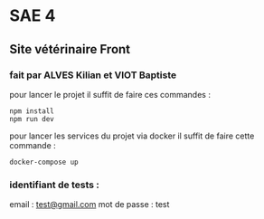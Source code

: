 # SAE 4

## Site vétérinaire Front

### fait par ALVES Kilian et VIOT Baptiste

pour lancer le projet il suffit de faire ces commandes : 
```
npm install
npm run dev
```

pour lancer les services du projet via docker il suffit de faire cette commande : 
```
docker-compose up
```

### identifiant de tests : 

email : test@gmail.com
mot de passe : test

